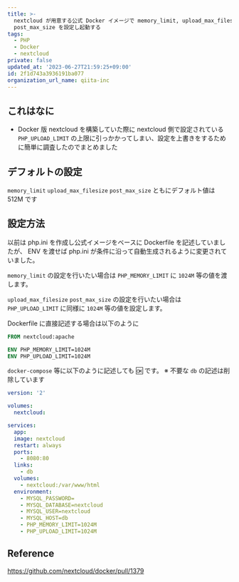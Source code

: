 ```yaml
---
title: >-
  nextcloud が用意する公式 Docker イメージで memory_limit, upload_max_filesize,
  post_max_size を設定し起動する
tags:
  - PHP
  - Docker
  - nextcloud
private: false
updated_at: '2023-06-27T21:59:25+09:00'
id: 2f1d743a3936191ba077
organization_url_name: qiita-inc
---
```


## これはなに

- Docker 版 nextcloud を構築していた際に nextcloud 側で設定されている `PHP_UPLOAD_LIMIT` の上限に引っかかってしまい、設定を上書きをするために簡単に調査したのでまとめました

## デフォルトの設定

`memory_limit` `upload_max_filesize` `post_max_size` ともにデフォルト値は 512M です

## 設定方法

以前は php.ini を作成し公式イメージをベースに Dockerfile を記述していましたが、 ENV を渡せば php.ini が条件に沿って自動生成されるように変更されていました。

`memory_limit` の設定を行いたい場合は `PHP_MEMORY_LIMIT` に `1024M` 等の値を渡します。

`upload_max_filesize` `post_max_size` の設定を行いたい場合は `PHP_UPLOAD_LIMIT` に同様に `1024M` 等の値を設定します。

Dockerfile に直接記述する場合は以下のように

```dockerfile
FROM nextcloud:apache

ENV PHP_MEMORY_LIMIT=1024M
ENV PHP_UPLOAD_LIMIT=1024M

```

`docker-compose` 等に以下のように記述しても 🆗 です。
※ 不要な `db` の記述は削除しています

```yml
version: '2'

volumes:
  nextcloud:

services:
  app:
  image: nextcloud
  restart: always
  ports:
    - 8080:80
  links:
    - db
  volumes:
    - nextcloud:/var/www/html
  environment:
    - MYSQL_PASSWORD=
    - MYSQL_DATABASE=nextcloud
    - MYSQL_USER=nextcloud
    - MYSQL_HOST=db
    - PHP_MEMORY_LIMIT=1024M
    - PHP_UPLOAD_LIMIT=1024M
```

## Reference

https://github.com/nextcloud/docker/pull/1379
